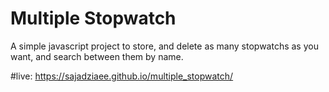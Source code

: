 # Multiple Stopwatch
A simple javascript project to store, and delete as many stopwatchs as you want, and search between them by name.

#live: https://sajadziaee.github.io/multiple_stopwatch/
